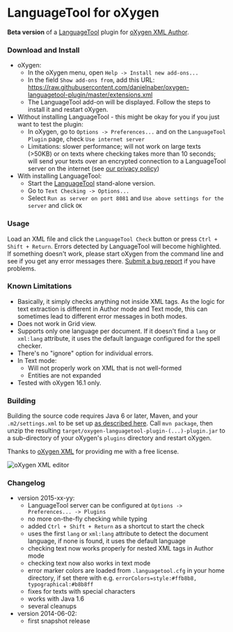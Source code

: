 LanguageTool for oXygen
=======================

**Beta version** of a [LanguageTool](https://languagetool.org/) plugin
for [oXygen XML Author](http://www.oxygenxml.com/download_oxygenxml_author.html).

### Download and Install

* oXygen:
    * In the oXygen menu, open `Help -> Install new add-ons...`
    * In the field `Show add-ons from`, add this URL:
      https://raw.githubusercontent.com/danielnaber/oxygen-languagetool-plugin/master/extensions.xml
    * The LanguageTool add-on will be displayed. Follow the steps to install it and
      restart oXygen.
* Without installing LanguageTool - this might be okay for you if you just want to
  test the plugin:
    * In oXygen, go to `Options -> Preferences...` and on the `LanguageTool Plugin`
      page, check `Use internet server`
    * Limitations: slower performance; will not work on large texts (>50KB) or on texts
      where checking takes more than 10 seconds; will send 
      your texts over an encrypted connection to a LanguageTool server on the internet
      (see [our privacy policy](https://languagetool.org/privacy/))
* With installing LanguageTool:
    * Start the [LanguageTool](https://languagetool.org) stand-alone version.
    * Go to `Text Checking -> Options...`
    * Select `Run as server on port 8081` and `Use above settings for the server`
      and click `OK`

### Usage

Load an XML file and click the `LanguageTool Check` button or press `Ctrl + Shift + Return`.
Errors detected by LanguageTool will become highlighted. If something doesn't work,
please start oXygen from the command line and see if you get any error messages there.
[Submit a bug report](https://github.com/danielnaber/oxygen-languagetool-plugin/issues) if
you have problems.

### Known Limitations

* Basically, it simply checks anything not inside XML tags. As the logic for
  text extraction is different in Author mode and Text mode, this can sometimes
  lead to different error messages in both modes.
* Does not work in Grid view.
* Supports only one language per document. If it doesn't find a `lang` or `xml:lang`
  attribute, it uses the default language configured for the spell checker.
* There's no "ignore" option for individual errors.
* In Text mode:
    * Will not properly work on XML that is not well-formed
    * Entities are not expanded
* Tested with oXygen 16.1 only.


### Building

Building the source code requires Java 6 or later, Maven, and your `.m2/settings.xml` to be set up
[as described here](http://www.oxygenxml.com/oxygen_sdk_maven.html#maven_sdk_configuration).
Call `mvn package`, then unzip the resulting `target/oxygen-languagetool-plugin-(...)-plugin.jar`
to a sub-directory of your oXygen's `plugins` directory and restart oXygen.

Thanks to [oXygen XML](http://www.oxygenxml.com) for providing me with a free license.

![oXygen XML editor](http://www.oxygenxml.com/img/resources/oxygen190x62.png)

### Changelog

* version 2015-xx-yy:
    * LanguageTool server can be configured at `Options -> Preferences... -> Plugins`
    * no more on-the-fly checking while typing
    * added `Ctrl + Shift + Return` as a shortcut to start the check
    * uses the first `lang` or `xml:lang` attribute to detect the document language,
      if none is found, it uses the default language
    * checking text now works properly for nested XML tags in Author mode
    * checking text now also works in text mode
    * error marker colors are loaded from `.languagetool.cfg` in your home directory,
      if set there with e.g. `errorColors=style:#ffb8b8, typographical:#b8b8ff`
    * fixes for texts with special characters
    * works with Java 1.6
    * several cleanups
* version 2014-06-02:
    * first snapshot release
